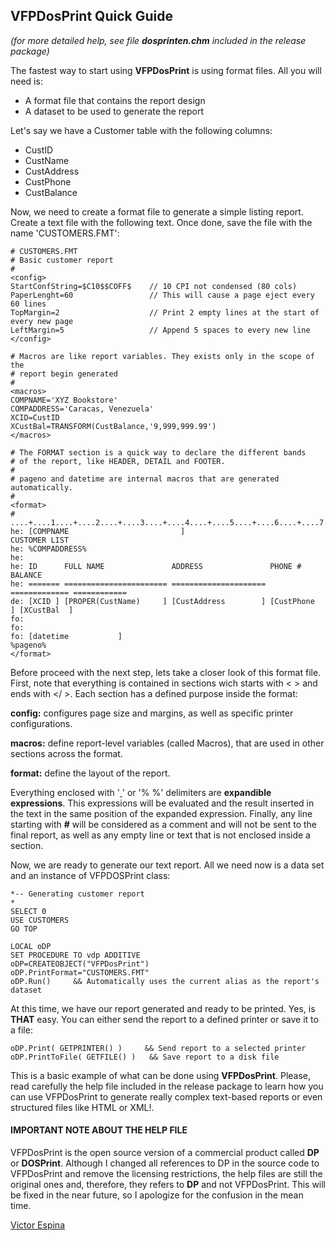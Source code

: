 ## VFPDosPrint Quick Guide
_(for more detailed help, see file **dosprinten.chm** included in the release package)_ 

The fastest way to start using **VFPDosPrint** is using format files. All you will need is:

* A format file that contains the report design
* A dataset to be used to generate the report

Let's say we have a Customer table with the following columns:

* CustID
* CustName
* CustAddress
* CustPhone
* CustBalance

Now, we need to create a format file to generate a simple listing report. Create a text file with the following text. Once done, save the file with the name 'CUSTOMERS.FMT':

```
# CUSTOMERS.FMT
# Basic customer report
#
<config>
StartConfString=$C10$$COFF$    // 10 CPI not condensed (80 cols)
PaperLenght=60                 // This will cause a page eject every 60 lines
TopMargin=2                    // Print 2 empty lines at the start of every new page
LeftMargin=5                   // Append 5 spaces to every new line         
</config>

# Macros are like report variables. They exists only in the scope of the
# report begin generated
#
<macros>
COMPNAME='XYZ Bookstore'
COMPADDRESS='Caracas, Venezuela'
XCID=CustID
XCustBal=TRANSFORM(CustBalance,'9,999,999.99')
</macros>

# The FORMAT section is a quick way to declare the different bands
# of the report, like HEADER, DETAIL and FOOTER.
#
# pageno and datetime are internal macros that are generated automatically.
#
<format>
#   ....+....1....+....2....+....3....+....4....+....5....+....6....+....7....+....8
he: [COMPNAME                         ]                                CUSTOMER LIST
he: %COMPADDRESS%
he: 
he: ID      FULL NAME               ADDRESS               PHONE #            BALANCE
he: ======= ======================= ===================== ============= ============
de: [XCID ] [PROPER(CustName)     ] [CustAddress        ] [CustPhone  ] [XCustBal  ]
fo: 
fo: 
fo: [datetime           ]                                                   %pageno%
</format>
```

Before proceed with the next step, lets take a closer look of this format file. First, note that everything is contained in sections wich starts with < > and ends with </ >. Each section has a defined purpose inside the format:

**config:** configures page size and margins, as well as specific printer configurations.

**macros:** define report-level variables (called Macros), that are used in other sections across the format.

**format:** define the layout of the report.

Everything enclosed with '[ ](-)' or '% %' delimiters are **expandible expressions**. This expressions will be evaluated and the result inserted in the text in the same position of the expanded expression. Finally, any line starting with **#** will be considered as a comment and will not be sent to the final report, as well as any empty line or text that is not enclosed inside a section.

Now, we are ready to generate our text report. All we need now is a data set and an instance of VFPDOSPrint class:

```
*-- Generating customer report
*
SELECT 0
USE CUSTOMERS
GO TOP

LOCAL oDP
SET PROCEDURE TO vdp ADDITIVE
oDP=CREATEOBJECT("VFPDosPrint")
oDP.PrintFormat="CUSTOMERS.FMT"
oDP.Run()     && Automatically uses the current alias as the report's dataset
```

At this time, we have our report generated and ready to be printed. Yes, is **THAT** easy. You can either send the report to a defined printer or save it to a file:

```
oDP.Print( GETPRINTER() )     && Send report to a selected printer
oDP.PrintToFile( GETFILE() )   && Save report to a disk file
```

This is a basic example of what can be done using **VFPDosPrint**. Please, read carefully the help file included in the release package to learn how you can use VFPDosPrint to generate really complex text-based reports or even structured files like HTML or XML!.


#### IMPORTANT NOTE ABOUT THE HELP FILE
VFPDosPrint is the open source version of a commercial product called **DP** or **DOSPrint**.  Although I changed all references to DP in the source code to VFPDosPrint and remove the licensing restrictions, the help files are still the original ones and, therefore, they refers to **DP** and not VFPDosPrint.  This will be fixed in the near future, so I apologize for the confusion in the mean time.  

[Victor Espina](https://github.com/vespina)
 

